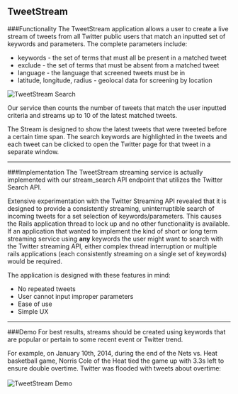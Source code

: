 TweetStream
------

###Functionality
The TweetStream application allows a user to create a live stream of tweets from all Twitter public users that match an inputted set of keywords and parameters.
The complete parameters include:
* keywords - the set of terms that must all be present in a matched tweet
* exclude - the set of terms that must be absent from a matched tweet
* language - the language that screened tweets must be in
* latitude, longitude, radius - geolocal data for screening by location

![TweetStream Search](http://jameswen.herokuapp.com/projects/tweetstream/tweetstreamsearch_original.png?1389497352 "TweetStream Nets vs. Heat Search")

Our service then counts the number of tweets that match the user inputted criteria and streams up to 10 of the latest matched tweets.

The Stream is designed to show the latest tweets that were tweeted before a certain time span. The search keywords are highlighted in the tweets and each tweet can be clicked to open the Twitter page for that tweet in a separate window.

---
###Implementation
The TweetStream streaming service is actually implemented with our stream_search API endpoint that utilizes the Twitter Search API.

Extensive experimentation with the Twitter Streaming API revealed that it is designed to provide a consistently streaming, uninterruptible search of incoming tweets for a set selection of keywords/parameters. This causes the Rails application thread to lock up and no other functionality is available. If an application that wanted to implement the kind of short or long term streaming service using **any** keywords the user might want to search with the Twitter streaming API, either complex thread interruption or multiple rails applications (each consistently streaming on a single set of keywords) would be required.

The application is designed with these features in mind:
* No repeated tweets
* User cannot input improper parameters
* Ease of use
* Simple UX

---
###Demo
For best results, streams should be created using keywords that are popular or pertain to some recent event or Twitter trend. 


For example, on January 10th, 2014, during the end of the Nets vs. Heat basketball game, Norris Cole of the Heat tied the game up with 3.3s left to ensure double overtime. Twitter was flooded with tweets about overtime:
<br/><br/>
![TweetStream Demo](http://jameswen.herokuapp.com/projects/tweetstream/tweetstreamnets_original.png?1389497352 "TweetStream Nets vs. Heat Demo")